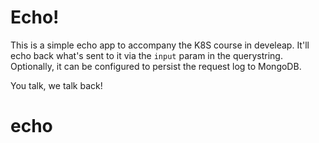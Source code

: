 # Echo!

This is a simple echo app to accompany the K8S course in develeap.
It'll echo back what's sent to it via the `input` param in the querystring.
Optionally, it can be configured to persist the request log to MongoDB.

You talk, we talk back!
# echo

